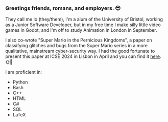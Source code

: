 ### Greetings friends, romans, and employers. 😎

They call me Io (they/them), I'm a alum of the University of Bristol, working as a Junior Software Developer, but in my free time I make silly little video games in Godot, and I'm off to study Animation in London in September.

I also co-wrote "Super Mario in the Pernicious Kingdoms", a paper on classifying glitches and bugs from the Super Mario series in a more qualitative, mainstream cyber-security way. I had the good fortunate to present this paper at ICSE 2024 in Lisbon in April and you can find it [here](https://dl.acm.org/doi/pdf/10.1145/3643658.3643917). 🌞🥳

I am proficient in:
- Python
- Bash
- C++
- HTML
- C#
- SQL
- LaTeX



<!--
**IoLimmer/IoLimmer** is a ✨ _special_ ✨ repository because its `README.md` (this file) appears on your GitHub profile.

Here are some ideas to get you started:

- 🔭 I’m currently working on ...
- 🌱 I’m currently learning ...
- 👯 I’m looking to collaborate on ...
- 🤔 I’m looking for help with ...
- 💬 Ask me about ...
- 📫 How to reach me: ...
- 😄 Pronouns: ...
- ⚡ Fun fact: ...
-->
